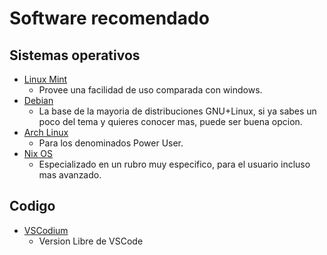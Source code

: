 # Software recomendado

## Sistemas operativos

- [Linux Mint](https://www.linuxmint.com/)
  - Provee una facilidad de uso comparada con windows.
- [Debian](https://www.debian.org/)
  - La base de la mayoria de distribuciones GNU+Linux, si ya sabes un poco del tema y quieres conocer mas, puede ser buena opcion.
- [Arch Linux](https://archlinux.org/)
  - Para los denominados Power User.
- [Nix OS](https://nixos.org/)
  - Especializado en un rubro muy especifico, para el usuario incluso mas avanzado.

## Codigo

- [VSCodium](https://vscodium.com/)
  - Version Libre de VSCode
